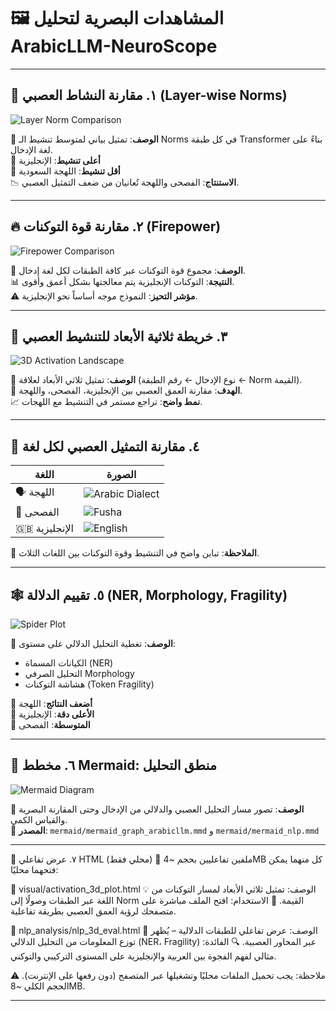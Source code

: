 # 🖼️ المشاهدات البصرية لتحليل ArabicLLM-NeuroScope

---

## 🔬 ١. مقارنة النشاط العصبي (Layer-wise Norms)

![Layer Norm Comparison](visual/layer_norm_comparison.png)

🧠 **الوصف**: تمثيل بياني لمتوسط تنشيط الـ Norms في كل طبقة Transformer بناءً على لغة الإدخال.  
🔹 **أعلى تنشيط**: الإنجليزية  
🔸 **أقل تنشيط**: اللهجة السعودية  
📉 **الاستنتاج**: الفصحى واللهجة تُعانيان من ضعف التمثيل العصبي.

---

## 🔥 ٢. مقارنة قوة التوكنات (Firepower)

![Firepower Comparison](visual/firepower_comparison.png)

🚀 **الوصف**: مجموع قوة التوكنات عبر كافة الطبقات لكل لغة إدخال.  
📊 **النتيجة**: التوكنات الإنجليزية يتم معالجتها بشكل أعمق وأقوى.  
⚠️ **مؤشر التحيز**: النموذج موجه أساساً نحو الإنجليزية.

---

## 🧠 ٣. خريطة ثلاثية الأبعاد للتنشيط العصبي

![3D Activation Landscape](visual/3D_activation_landscape2.png)

🧭 **الوصف**: تمثيل ثلاثي الأبعاد لعلاقة (نوع الإدخال ← رقم الطبقة ← Norm القيمة).  
🧩 **الهدف**: مقارنة العمق العصبي بين الإنجليزية، الفصحى، واللهجة.  
📈 **نمط واضح**: تراجع مستمر في التنشيط مع اللهجات.

---

## 🧪 ٤. مقارنة التمثيل العصبي لكل لغة

| اللغة | الصورة |
|-------|--------|
| 🗣️ اللهجة | ![Arabic Dialect](visual/arabic_llm1_dialect.png) |
| 📖 الفصحى | ![Fusha](visual/arabic_llm1_fusha.png) |
| 🇬🇧 الإنجليزية | ![English](visual/arabic_llm1_english_norm.png) |

📌 **الملاحظة**: تباين واضح في التنشيط وقوة التوكنات بين اللغات الثلاث.

---

## 🕸️ ٥. تقييم الدلالة (NER, Morphology, Fragility)

![Spider Plot](nlp_analysis/nlp_spider_plot.png)

🔎 **الوصف**: تغطية التحليل الدلالي على مستوى:
- الكيانات المسماة (NER)
- التحليل الصرفي Morphology
- هشاشة التوكنات (Token Fragility)

📌 **أضعف النتائج**: اللهجة  
📌 **الأعلى دقة**: الإنجليزية  
📌 **المتوسطة**: الفصحى

---

## 🧩 ٦. مخطط Mermaid: منطق التحليل

![Mermaid Diagram](mermaid/mermaid_arabic_llm1.png)

🧠 **الوصف**: تصور مسار التحليل العصبي والدلالي من الإدخال وحتى المقارنة البصرية والقياس الكمي.  
📎 **المصدر**: `mermaid/mermaid_graph_arabicllm.mmd` و `mermaid/mermaid_nlp.mmd`

---
🧭 ٧. عرض تفاعلي HTML (محلي فقط)
🔗 ملفين تفاعليين بحجم ~4MB كل منهما يمكن فتحهما محليًا:

📂 visual/activation_3d_plot.html
💡 الوصف: تمثيل ثلاثي الأبعاد لمسار التوكنات من اللغة عبر الطبقات وصولًا إلى Norm القيمة.
🧠 الاستخدام: افتح الملف مباشرة على متصفحك لرؤية العمق العصبي بطريقة تفاعلية.

📂 nlp_analysis/nlp_3d_eval.html
🧬 الوصف: عرض تفاعلي للطبقات الدلالية – يُظهر توزع المعلومات من التحليل الدلالي (NER، Fragility) عبر المحاور العصبية.
🔍 الفائدة: مثالي لفهم الفجوة بين العربية والإنجليزية على المستوى التركيبي والتوكني.

⚠️ ملاحظة: يجب تحميل الملفات محليًا وتشغيلها عبر المتصفح (دون رفعها على الإنترنت). الحجم الكلي ~8MB.

---
